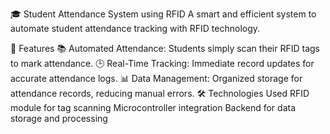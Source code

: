 🎓 Student Attendance System using RFID
A smart and efficient system to automate student attendance tracking with RFID technology.

🚀 Features
📚 Automated Attendance: Students simply scan their RFID tags to mark attendance.
🕒 Real-Time Tracking: Immediate record updates for accurate attendance logs.
📊 Data Management: Organized storage for attendance records, reducing manual errors.
🛠️ Technologies Used
RFID module for tag scanning
Microcontroller integration 
Backend for data storage and processing

